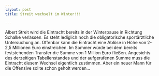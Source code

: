 ```yaml
---
layout: post
title: Streit wechselt im Winter!!!

---
```


Albert Streit wird die Eintracht bereits in der Winterpause in Richtung Schalke verlassen. Es steht lediglich noch die obligatorische sportärztliche Untersuchung an. Offenbar kann die Eintracht eine Ablöse in Höhe von 2-2,5 Millionen Euro einstreichen. Im Sommer würde bei dem bereits feststehenden Transfer die Summe von 1 Million Euro fließen. Angesichts des derzeitigen Tabellenstandes und der aufgerufenen Summe muss die Eintracht diesem Wechsel eigentlich zustimmen. Aber ein neuer Mann für die Offensive sollte schon geholt werden...


